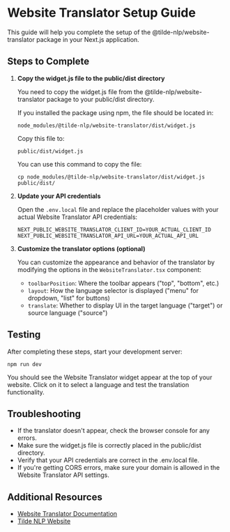# Website Translator Setup Guide

This guide will help you complete the setup of the @tilde-nlp/website-translator package in your Next.js application.

## Steps to Complete

1. **Copy the widget.js file to the public/dist directory**

   You need to copy the widget.js file from the @tilde-nlp/website-translator package to your public/dist directory. 
   
   If you installed the package using npm, the file should be located in:
   ```
   node_modules/@tilde-nlp/website-translator/dist/widget.js
   ```
   
   Copy this file to:
   ```
   public/dist/widget.js
   ```

   You can use this command to copy the file:
   ```
   cp node_modules/@tilde-nlp/website-translator/dist/widget.js public/dist/
   ```

2. **Update your API credentials**

   Open the `.env.local` file and replace the placeholder values with your actual Website Translator API credentials:
   
   ```
   NEXT_PUBLIC_WEBSITE_TRANSLATOR_CLIENT_ID=YOUR_ACTUAL_CLIENT_ID
   NEXT_PUBLIC_WEBSITE_TRANSLATOR_API_URL=YOUR_ACTUAL_API_URL
   ```

3. **Customize the translator options (optional)**

   You can customize the appearance and behavior of the translator by modifying the options in the `WebsiteTranslator.tsx` component:
   
   - `toolbarPosition`: Where the toolbar appears ("top", "bottom", etc.)
   - `layout`: How the language selector is displayed ("menu" for dropdown, "list" for buttons)
   - `translate`: Whether to display UI in the target language ("target") or source language ("source")

## Testing

After completing these steps, start your development server:

```
npm run dev
```

You should see the Website Translator widget appear at the top of your website. Click on it to select a language and test the translation functionality.

## Troubleshooting

- If the translator doesn't appear, check the browser console for any errors.
- Make sure the widget.js file is correctly placed in the public/dist directory.
- Verify that your API credentials are correct in the .env.local file.
- If you're getting CORS errors, make sure your domain is allowed in the Website Translator API settings.

## Additional Resources

- [Website Translator Documentation](https://www.npmjs.com/package/@tilde-nlp/website-translator)
- [Tilde NLP Website](https://www.tilde.com/products-and-services/machine-translation/website-translator/) 